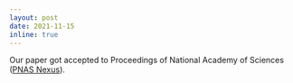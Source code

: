 ```yaml
---
layout: post
date: 2021-11-15
inline: true
---
```


Our paper got accepted to Proceedings of National Academy of Sciences ([PNAS Nexus](https://academic.oup.com/pnasnexus)).
